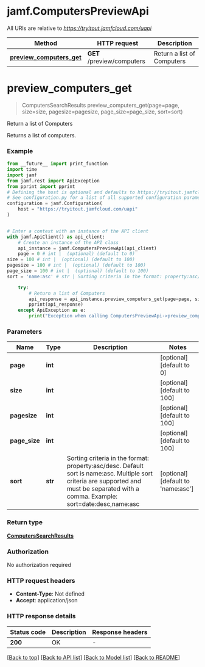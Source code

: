 # jamf.ComputersPreviewApi

All URIs are relative to *https://tryitout.jamfcloud.com/uapi*

Method | HTTP request | Description
------------- | ------------- | -------------
[**preview_computers_get**](ComputersPreviewApi.md#preview_computers_get) | **GET** /preview/computers | Return a list of Computers 


# **preview_computers_get**
> ComputersSearchResults preview_computers_get(page=page, size=size, pagesize=pagesize, page_size=page_size, sort=sort)

Return a list of Computers 

Returns a list of computers.

### Example

```python
from __future__ import print_function
import time
import jamf
from jamf.rest import ApiException
from pprint import pprint
# Defining the host is optional and defaults to https://tryitout.jamfcloud.com/uapi
# See configuration.py for a list of all supported configuration parameters.
configuration = jamf.Configuration(
    host = "https://tryitout.jamfcloud.com/uapi"
)


# Enter a context with an instance of the API client
with jamf.ApiClient() as api_client:
    # Create an instance of the API class
    api_instance = jamf.ComputersPreviewApi(api_client)
    page = 0 # int |  (optional) (default to 0)
size = 100 # int |  (optional) (default to 100)
pagesize = 100 # int |  (optional) (default to 100)
page_size = 100 # int |  (optional) (default to 100)
sort = 'name:asc' # str | Sorting criteria in the format: property:asc/desc. Default sort is name:asc. Multiple sort criteria are supported and must be separated with a comma. Example: sort=date:desc,name:asc (optional) (default to 'name:asc')

    try:
        # Return a list of Computers 
        api_response = api_instance.preview_computers_get(page=page, size=size, pagesize=pagesize, page_size=page_size, sort=sort)
        pprint(api_response)
    except ApiException as e:
        print("Exception when calling ComputersPreviewApi->preview_computers_get: %s\n" % e)
```

### Parameters

Name | Type | Description  | Notes
------------- | ------------- | ------------- | -------------
 **page** | **int**|  | [optional] [default to 0]
 **size** | **int**|  | [optional] [default to 100]
 **pagesize** | **int**|  | [optional] [default to 100]
 **page_size** | **int**|  | [optional] [default to 100]
 **sort** | **str**| Sorting criteria in the format: property:asc/desc. Default sort is name:asc. Multiple sort criteria are supported and must be separated with a comma. Example: sort&#x3D;date:desc,name:asc | [optional] [default to &#39;name:asc&#39;]

### Return type

[**ComputersSearchResults**](ComputersSearchResults.md)

### Authorization

No authorization required

### HTTP request headers

 - **Content-Type**: Not defined
 - **Accept**: application/json

### HTTP response details
| Status code | Description | Response headers |
|-------------|-------------|------------------|
**200** | OK |  -  |

[[Back to top]](#) [[Back to API list]](../README.md#documentation-for-api-endpoints) [[Back to Model list]](../README.md#documentation-for-models) [[Back to README]](../README.md)

